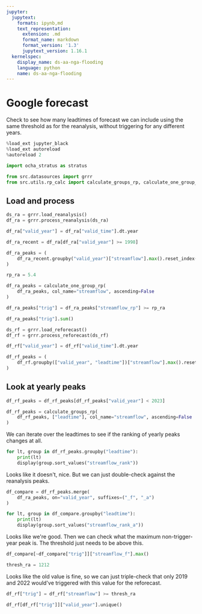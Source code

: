 ```yaml
---
jupyter:
  jupytext:
    formats: ipynb,md
    text_representation:
      extension: .md
      format_name: markdown
      format_version: '1.3'
      jupytext_version: 1.16.1
  kernelspec:
    display_name: ds-aa-nga-flooding
    language: python
    name: ds-aa-nga-flooding
---
```


<!-- #region editable=true slideshow={"slide_type": ""} -->
# Google forecast
<!-- markdownlint-disable MD013 -->
Check to see how many leadtimes of forecast we can include using the same threshold as for the reanalysis, without triggering for any different years.
<!-- #endregion -->

```python
%load_ext jupyter_black
%load_ext autoreload
%autoreload 2
```

```python
import ocha_stratus as stratus

from src.datasources import grrr
from src.utils.rp_calc import calculate_groups_rp, calculate_one_group_rp
```

## Load and process

```python
ds_ra = grrr.load_reanalysis()
df_ra = grrr.process_reanalysis(ds_ra)
```

```python
df_ra["valid_year"] = df_ra["valid_time"].dt.year
```

```python
df_ra_recent = df_ra[df_ra["valid_year"] >= 1998]
```

```python
df_ra_peaks = (
    df_ra_recent.groupby("valid_year")["streamflow"].max().reset_index()
)
```

```python
rp_ra = 5.4
```

```python
df_ra_peaks = calculate_one_group_rp(
    df_ra_peaks, col_name="streamflow", ascending=False
)
```

```python
df_ra_peaks["trig"] = df_ra_peaks["streamflow_rp"] >= rp_ra
```

```python
df_ra_peaks["trig"].sum()
```

```python
ds_rf = grrr.load_reforecast()
df_rf = grrr.process_reforecast(ds_rf)
```

```python
df_rf["valid_year"] = df_rf["valid_time"].dt.year
```

```python
df_rf_peaks = (
    df_rf.groupby(["valid_year", "leadtime"])["streamflow"].max().reset_index()
)
```

## Look at yearly peaks

```python
df_rf_peaks = df_rf_peaks[df_rf_peaks["valid_year"] < 2023]
```

```python
df_rf_peaks = calculate_groups_rp(
    df_rf_peaks, ["leadtime"], col_name="streamflow", ascending=False
)
```

We can iterate over the leadtimes to see if the ranking of yearly peaks changes at all.

```python
for lt, group in df_rf_peaks.groupby("leadtime"):
    print(lt)
    display(group.sort_values("streamflow_rank"))
```

Looks like it doesn't, nice. But we can just double-check against the reanalysis peaks.

```python
df_compare = df_rf_peaks.merge(
    df_ra_peaks, on="valid_year", suffixes=("_f", "_a")
)
```

```python
for lt, group in df_compare.groupby("leadtime"):
    print(lt)
    display(group.sort_values("streamflow_rank_a"))
```

Looks like we're good. Then we can check what the maximum non-trigger-year peak is. The threshold just needs to be above this.

```python
df_compare[~df_compare["trig"]]["streamflow_f"].max()
```

```python
thresh_ra = 1212
```

Looks like the old value is fine, so we can just triple-check that only 2019 and 2022 would've triggered with this value for the reforecast.

```python
df_rf["trig"] = df_rf["streamflow"] >= thresh_ra
```

```python
df_rf[df_rf["trig"]]["valid_year"].unique()
```

```python

```
